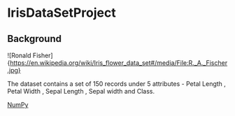 IrisDataSetProject
==========================================================
Background
----------------------------------------------------------
![Ronald Fisher]{https://en.wikipedia.org/wiki/Iris_flower_data_set#/media/File:R._A._Fischer.jpg}

The dataset contains a set of 150 records under 5 attributes - Petal Length , Petal Width , Sepal Length , Sepal width and Class.

[NumPy](http://www.numpy.org/)
